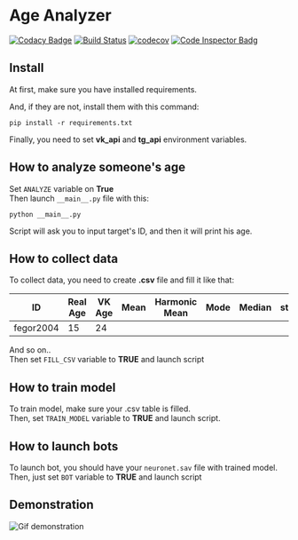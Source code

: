 # Age Analyzer
[![Codacy Badge](https://api.codacy.com/project/badge/Grade/0bd5abc01d3a4b13a99a2d343aafdacd)](https://app.codacy.com/manual/fegor2004/Age-Analyzer?utm_source=github.com&utm_medium=referral&utm_content=FEgor04/Age-Analyzer&utm_campaign=Badge_Grade_Dashboard)
[![Build Status](https://travis-ci.com/FEgor04/Age-Analyzer.svg?branch=master)](https://travis-ci.com/FEgor04/Age-Analyzer)
[![codecov](https://codecov.io/gh/FEgor04/Age-Analyzer/branch/master/graph/badge.svg)](https://codecov.io/gh/FEgor04/Age-Analyzer)
[![Code Inspector Badg](https://www.code-inspector.com/project/3663/score/svg)]()
## Install

At first, make sure you have installed requirements.
  
And, if they are not, install them with this command:
```shell script
pip install -r requirements.txt
```
Finally, you need to set **vk_api** and **tg_api** environment variables.
## How to analyze someone's age 

Set ``ANALYZE`` variable on **True** <br>
Then launch `__main__.py` file with this:
```shell script
python __main__.py
```
Script will ask you to input target's ID, and then it will print his age.
## How to collect data
To collect data, you need to create **.csv** file and fill it like that:

| ID        | Real Age | VK Age | Mean | Harmonic Mean | Mode | Median | std |
|-----------|----------|--------|------|---------------|------|--------|-----|
| fegor2004 | 15       | 24     |      |               |      |        |     |

And so on.. <br>
Then set `FILL_CSV` variable to **TRUE** and launch script

## How to train model
To train model, make sure your .csv table is filled. <br>
Then, set `TRAIN_MODEL` variable to **TRUE** and launch script.
## How to launch bots
To launch bot, you should have your `neuronet.sav` file with trained model.
Then, just set `BOT` variable to **TRUE** and launch script 

## Demonstration
![Gif demonstration](https://i.imgur.com/BOFoMBt.gif)
